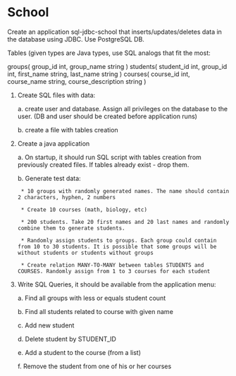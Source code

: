 # School

Create an application sql-jdbc-school that inserts/updates/deletes data in the database using JDBC.
Use PostgreSQL DB.

Tables (given types are Java types, use SQL analogs that fit the most:

groups(
	group_id int,
	group_name string
)
students(
	student_id int,
	group_id int,
	first_name string,
	last_name string
)
courses(
	course_id int,
	course_name string,
	course_description string
)
1. Create SQL files with data:

	a. create user and database. Assign all privileges on the database to the user. (DB and user should be created before application runs)

	b. create a file with tables creation

2. Create a java application

	a. On startup, it should run SQL script with tables creation from previously created files. If tables already exist - drop them.

	b. Generate test data:

		* 10 groups with randomly generated names. The name should contain 2 characters, hyphen, 2 numbers

		* Create 10 courses (math, biology, etc)

		* 200 students. Take 20 first names and 20 last names and randomly combine them to generate students.

		* Randomly assign students to groups. Each group could contain from 10 to 30 students. It is possible that some groups will be without students or students without groups

		* Create relation MANY-TO-MANY between tables STUDENTS and COURSES. Randomly assign from 1 to 3 courses for each student

3. Write SQL Queries, it should be available from the application menu:

	a. Find all groups with less or equals student count

	b. Find all students related to course with given name

	c. Add new student

	d. Delete student by STUDENT_ID

	e. Add a student to the course (from a list)

	f. Remove the student from one of his or her courses
